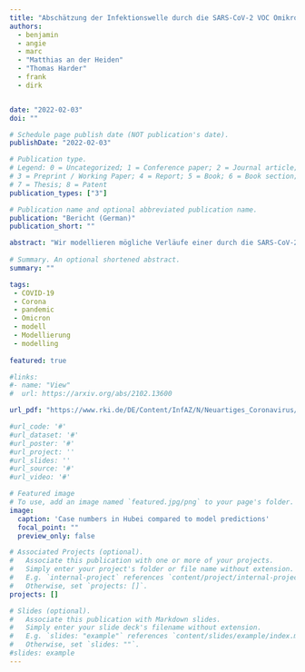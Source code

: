 ```yaml
---
title: "Abschätzung der Infektionswelle durch die SARS-CoV-2 VOC Omikron"
authors:
  - benjamin
  - angie
  - marc
  - "Matthias an der Heiden"
  - "Thomas Harder"
  - frank
  - dirk


date: "2022-02-03"
doi: ""

# Schedule page publish date (NOT publication's date).
publishDate: "2022-02-03"

# Publication type.
# Legend: 0 = Uncategorized; 1 = Conference paper; 2 = Journal article;
# 3 = Preprint / Working Paper; 4 = Report; 5 = Book; 6 = Book section;
# 7 = Thesis; 8 = Patent
publication_types: ["3"]

# Publication name and optional abbreviated publication name.
publication: "Bericht (German)"
publication_short: ""

abstract: "Wir modellieren mögliche Verläufe einer durch die SARS-CoV-2 “variant of concern” (VOC) **B.1.1.529** (_“Omikron”_) verursachten Infektionswelle in Deutschland unter Berücksichtigung verschiedener Parameterschätzungen, kalibriert am Wachstumsverhalten von Omikronfällen und Fällen der im Dezember noch vorherrschenden VOC **B.1.617.2** (_“Delta”_). Trotz weiterhin anzunehmender hoher Wirksamkeit der Impfstoffe gegen schwere Verläufe führt eine verminderte Wirksamkeit gegen Infektion zu höheren Wachstumsraten mit großen Ausbrüchen und daher zu einer potentiell hohen Belastung des Gesundheitssystems und der kritischen Infrastruktur. Im Modell ist mit einer Maximalinzidenz in der Größenordnung von ca. 300000 gemeldeten Fällen pro Tag zu rechnen (Median),jedoch mit einer breiten Streuung (50% PI in 1000: [181,454], 95% PI in 1000:[55,804]). Hierbei handelt es sich um einen Szenarienmedian. Die Modellausbruchshöhe ist sensitiv gegenüber Variationen in der angenommenen Generationszeit und sinkt mit kürzerer Generationszeit. Bereits geringe Kontaktreduktionen können zur Entlastung beitragen. Frühe, strikte, und kurze Kontaktreduktionen führten hingegen zu einem starken “Rebound”-Effekt mit vergleichsweise hohen Inzidenzen nach dem Ende der entsprechenden Reduktionen. Basierend auf unseren Ergebnissen schätzen wir, dass das relative Risiko (RR) der Intensivpflichtigkeit einer Infektion mit Omikron ggü. einer Infektion mit Delta Werte einer Größenordnung von RR=10%–20% annehmen muss,um eine erneute Extrembelastung der Intensivstationen zuverhindern. Eine hypothetisch höhere Zahl von Erstimmunisierten (in unserem Beispiel 15 Mio. zusätzliche Erstimmunisierungen) würde das Risiko maximal belasteter Intensivstationen wiederum stark verringern."
          
# Summary. An optional shortened abstract.
summary: ""

tags:
 - COVID-19
 - Corona
 - pandemic
 - Omicron
 - modell
 - Modellierung
 - modelling
 
featured: true

#links:
#- name: "View"
#  url: https://arxiv.org/abs/2102.13600

url_pdf: "https://www.rki.de/DE/Content/InfAZ/N/Neuartiges_Coronavirus/Modellierung_Omikronwelle_Bericht.pdf;jsessionid=E77266894671106DCA81AFB5C3B9C43C.internet072?__blob=publicationFile"

#url_code: '#'
#url_dataset: '#'
#url_poster: '#'
#url_project: ''
#url_slides: ''
#url_source: '#'
#url_video: '#'

# Featured image
# To use, add an image named `featured.jpg/png` to your page's folder. 
image:
  caption: 'Case numbers in Hubei compared to model predictions'
  focal_point: ""
  preview_only: false

# Associated Projects (optional).
#   Associate this publication with one or more of your projects.
#   Simply enter your project's folder or file name without extension.
#   E.g. `internal-project` references `content/project/internal-project/index.md`.
#   Otherwise, set `projects: []`.
projects: []

# Slides (optional).
#   Associate this publication with Markdown slides.
#   Simply enter your slide deck's filename without extension.
#   E.g. `slides: "example"` references `content/slides/example/index.md`.
#   Otherwise, set `slides: ""`.
#slides: example
---
```

